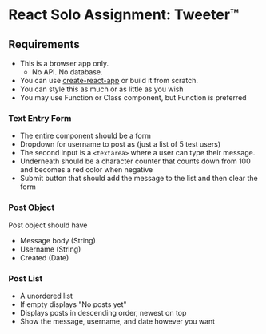 # React Solo Assignment: Tweeter™

## Requirements

- This is a browser app only. 
  - No API. No database. 
- You can use [create-react-app](https://create-react-app.dev/) or build it from scratch.
- You can style this as much or as little as you wish
- You may use Function or Class component, but Function is preferred

### Text Entry Form
- The entire component should be a form
- Dropdown for username to post as (just a list of 5 test users)
- The second input is a `<textarea>` where a user can type their message.
- Underneath should be a character counter that counts down from 100 and becomes a red color when negative
- Submit button that should add the message to the list and then clear the form

### Post Object

Post object should have

- Message body (String)
- Username (String)
- Created (Date)

### Post List

- A unordered list
- If empty displays "No posts yet"
- Displays posts in descending order, newest on top
- Show the message, username, and date however you want



